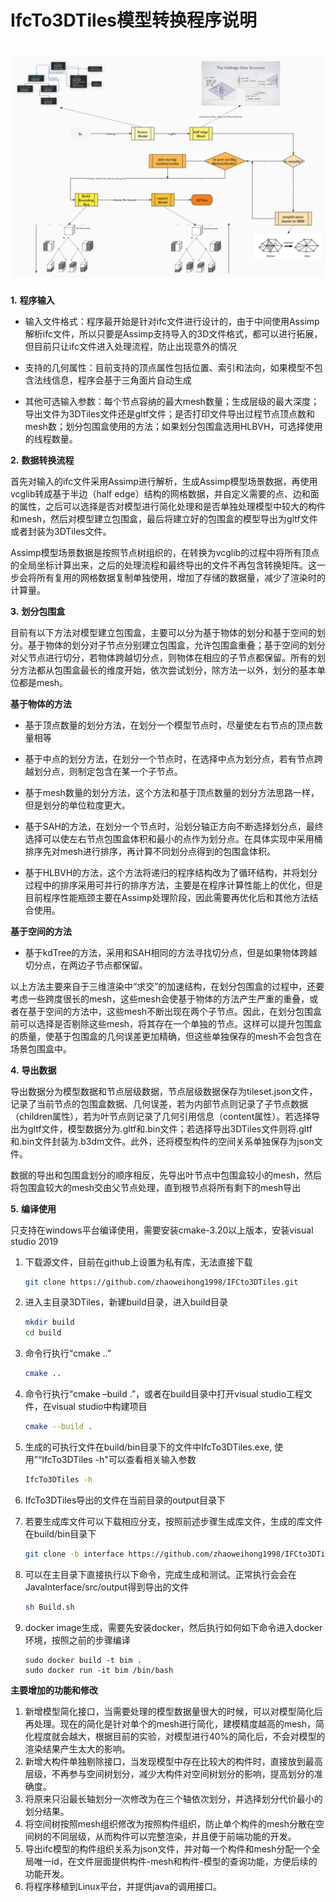 # IfcTo3DTiles模型转换程序说明


![flow](flow.jpg)
=======
**1.**   **程序输入**

- 输入文件格式：程序最开始是针对ifc文件进行设计的，由于中间使用Assimp解析ifc文件，所以只要是Assimp支持导入的3D文件格式，都可以进行拓展，但目前只让ifc文件进入处理流程，防止出现意外的情况

- 支持的几何属性：目前支持的顶点属性包括位置、索引和法向，如果模型不包含法线信息，程序会基于三角面片自动生成

- 其他可选输入参数：每个节点容纳的最大mesh数量；生成层级的最大深度；导出文件为3DTiles文件还是gltf文件；是否打印文件导出过程节点顶点数和mesh数；划分包围盒使用的方法；如果划分包围盒选用HLBVH，可选择使用的线程数量。

**2.**   **数据转换流程**

首先对输入的ifc文件采用Assimp进行解析，生成Assimp模型场景数据，再使用vcglib转成基于半边（half edge）结构的网格数据，并自定义需要的点、边和面的属性，之后可以选择是否对模型进行简化处理和是否单独处理模型中较大的构件和mesh，然后对模型建立包围盒，最后将建立好的包围盒的模型导出为gltf文件或者封装为3DTiles文件。

Assimp模型场景数据是按照节点树组织的，在转换为vcglib的过程中将所有顶点的全局坐标计算出来，之后的处理流程和最终导出的文件不再包含转换矩阵。这一步会将所有复用的网格数据复制单独使用，增加了存储的数据量，减少了渲染时的计算量。

**3.**   **划分包围盒**

目前有以下方法对模型建立包围盒，主要可以分为基于物体的划分和基于空间的划分。基于物体的划分对子节点分别建立包围盒，允许包围盒重叠；基于空间的划分对父节点进行切分，若物体跨越切分点，则物体在相应的子节点都保留。所有的划分方法都从包围盒最长的维度开始，依次尝试划分，除方法一以外，划分的基本单位都是mesh。

**基于物体的方法**

- 基于顶点数量的划分方法，在划分一个模型节点时，尽量使左右节点的顶点数量相等

- 基于中点的划分方法，在划分一个节点时，在选择中点为划分点，若有节点跨越划分点，则制定包含在某一个子节点。

- 基于mesh数量的划分方法，这个方法和基于顶点数量的划分方法思路一样，但是划分的单位粒度更大。

- 基于SAH的方法，在划分一个节点时，沿划分轴正方向不断选择划分点，最终选择可以使左右节点包围盒体积和最小的点作为划分点。在具体实现中采用桶排序先对mesh进行排序，再计算不同划分点得到的包围盒体积。

- 基于HLBVH的方法，这个方法将递归的程序结构改为了循环结构，并将划分过程中的排序采用可并行的排序方法，主要是在程序计算性能上的优化，但是目前程序性能瓶颈主要在Assimp处理阶段，因此需要再优化后和其他方法结合使用。

**基于空间的方法**

- 基于kdTree的方法，采用和SAH相同的方法寻找切分点，但是如果物体跨越切分点，在两边子节点都保留。

以上方法主要来自于三维渲染中“求交”的加速结构，在划分包围盒的过程中，还要考虑一些跨度很长的mesh，这些mesh会使基于物体的方法产生严重的重叠，或者在基于空间的方法中，这些mesh不断出现在两个子节点。因此，在划分包围盒前可以选择是否剔除这些mesh，将其存在一个单独的节点。这样可以提升包围盒的质量，使基于包围盒的几何误差更加精确，但这些单独保存的mesh不会包含在场景包围盒中。

**4.**   **导出数据**

导出数据分为模型数据和节点层级数据，节点层级数据保存为tileset.json文件，记录了当前节点的包围盒数据、几何误差，若为内部节点则记录了子节点数据（children属性），若为叶节点则记录了几何引用信息（content属性）。若选择导出为gltf文件，模型数据分为.gltf和.bin文件；若选择导出3DTiles文件则将.gltf和.bin文件封装为.b3dm文件。此外，还将模型构件的空间关系单独保存为json文件。

数据的导出和包围盒划分的顺序相反，先导出叶节点中包围盒较小的mesh，然后将包围盒较大的mesh交由父节点处理，直到根节点将所有剩下的mesh导出

**5.**   **编译使用**

只支持在windows平台编译使用，需要安装cmake-3.20以上版本，安装visual studio 2019

1. 下载源文件，目前在github上设置为私有库，无法直接下载

   ```bash
   git clone https://github.com/zhaoweihong1998/IFCto3DTiles.git
   ```

2. 进入主目录3DTiles，新建build目录，进入build目录

   ```bash
   mkdir build
   cd build
   ```

3. 命令行执行“cmake ..”

   ```bash
   cmake ..
   ```

4. 命令行执行“cmake –build .”，或者在build目录中打开visual studio工程文件，在visual studio中构建项目

   ```bash
   cmake --build .
   ```

5. 生成的可执行文件在build/bin目录下的文件中IfcTo3DTiles.exe, 使用”“IfcTo3DTiles -h"可以查看相关输入参数

   ```bash
   IfcTo3DTiles -h
   ```

6. IfcTo3DTiles导出的文件在当前目录的output目录下

7. 若要生成库文件可以下载相应分支，按照前述步骤生成库文件，生成的库文件在build/bin目录下

   ````bash
   git clone -b interface https://github.com/zhaoweihong1998/IFCto3DTiles.git
   ````
8. 可以在主目录下直接执行以下命令，完成生成和测试。正常执行会会在JavaInterface/src/output得到导出的文件
   ```bash
   sh Build.sh
   ```
9. docker image生成，需要先安装docker，然后执行如何如下命令进入docker环境，按照之前的步骤编译
   ```
   sudo docker build -t bim .
   sudo docker run -it bim /bin/bash
   ```
**主要增加的功能和修改**

1. 新增模型简化接口，当需要处理的模型数据量很大的时候，可以对模型简化后再处理。现在的简化是针对单个的mesh进行简化，建模精度越高的mesh，简化程度就会越大，根据目前的实验，对模型进行40%的简化后，不会对模型的渲染结果产生太大的影响。
2. 新增大构件单独剔除接口，当发现模型中存在比较大的构件时，直接放到最高层级，不再参与空间树划分，减少大构件对空间树划分的影响，提高划分的准确度。
3. 将原来只沿最长轴划分一次修改为在三个轴依次划分，并选择划分代价最小的划分结果。
4. 将空间树按照mesh组织修改为按照构件组织，防止单个构件的mesh分散在空间树的不同层级，从而构件可以完整渲染，并且便于前端功能的开发。
5. 导出ifc模型的构件组织关系为json文件，并对每一个构件和mesh分配一个全局唯一id，在文件层面提供构件-mesh和构件-模型的查询功能，方便后续的功能开发。
6. 将程序移植到Linux平台，并提供java的调用接口。

